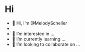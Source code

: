 # Hi

- 👋 Hi, I’m @MelodyScheller
- 
- 👀 I’m interested in ...
- 🌱 I’m currently learning ...
- 💞️ I’m looking to collaborate on ...

<!---
MelodyScheller/MelodyScheller is a ✨ special ✨ repository because its `README.md` (this file) appears on your GitHub profile.
You can click the Preview link to take a look at your changes.
--->
